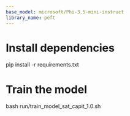 ```yaml
---
base_model: microsoft/Phi-3.5-mini-instruct
library_name: peft
---
```

# Install dependencies  
pip install -r requirements.txt  

# Train the model  
bash run/train_model_sat_capit_1.0.sh  